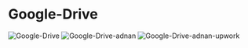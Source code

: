 # Google-Drive
![Google-Drive](https://github.com/user-attachments/assets/09b02a11-36f2-47c5-a982-4020acec6293)
![Google-Drive-adnan](https://github.com/user-attachments/assets/e02d3afb-d139-434f-922b-1927f1dd6205)
![Google-Drive-adnan-upwork](https://github.com/user-attachments/assets/322747ff-a18a-41c3-a3ae-282a5954c71c)
